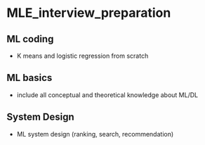 # MLE_interview_preparation

## ML coding
- K means and logistic regression from scratch

## ML basics
- include all conceptual and theoretical knowledge about ML/DL

## System Design
- ML system design (ranking, search, recommendation)

